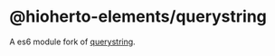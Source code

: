 # @hioherto-elements/querystring

A es6 module fork of [querystring](https://github.com/Gozala/querystring).

